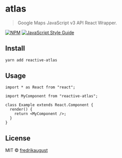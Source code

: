 # atlas

> Google Maps JavaScript v3 API React Wrapper.

[![NPM](https://img.shields.io/npm/v/reactive-atlas.svg)](https://www.npmjs.com/package/reactive-atlas) [![JavaScript Style Guide](https://img.shields.io/badge/code_style-standard-brightgreen.svg)](https://standardjs.com)

## Install

```bash
yarn add reactive-atlas
```

## Usage

```tsx
import * as React from "react";

import MyComponent from "reactive-atlas";

class Example extends React.Component {
  render() {
    return <MyComponent />;
  }
}
```

## License

MIT © [fredrikaugust](https://github.com/fredrikaugust)
